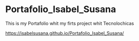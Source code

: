 # Portafolio_Isabel_Susana
This is my Portafolio whit my firts project whit Tecnolochicas

https://isabelsusana.github.io/Portafolio_Isabel_Susana/
